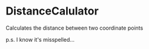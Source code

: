 # DistanceCalulator
Calculates the distance between two coordinate points

p.s. I know it's misspelled...

